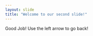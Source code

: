 ```yaml
---
layout: slide
title: "Welcome to our second slide!"
---
```

Good Job!
Use the left arrow to go back!
